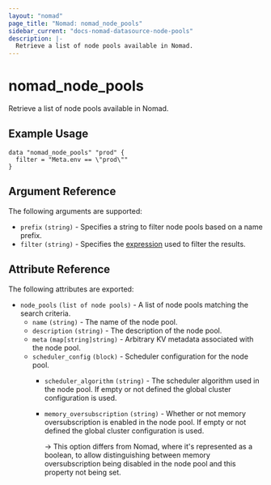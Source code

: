```yaml
---
layout: "nomad"
page_title: "Nomad: nomad_node_pools"
sidebar_current: "docs-nomad-datasource-node-pools"
description: |-
  Retrieve a list of node pools available in Nomad.
---
```


# nomad_node_pools

Retrieve a list of node pools available in Nomad.

## Example Usage

```hcl
data "nomad_node_pools" "prod" {
  filter = "Meta.env == \"prod\""
}
```

## Argument Reference

The following arguments are supported:

- `prefix` `(string)` - Specifies a string to filter node pools based on a name
  prefix.
- `filter` `(string)` - Specifies the [expression][nomad_api_filter] used to
  filter the results.

## Attribute Reference

The following attributes are exported:

- `node_pools` `(list of node pools)` - A list of node pools matching the
  search criteria.
  - `name` `(string)` - The name of the node pool.
  - `description` `(string)` - The description of the node pool.
  - `meta` `(map[string]string)` - Arbitrary KV metadata associated with the
    node pool.
  - `scheduler_config` `(block)` - Scheduler configuration for the node pool.
    - `scheduler_algorithm` `(string)` - The scheduler algorithm used in the node
      pool. If empty or not defined the global cluster configuration is used.
    - `memory_oversubscription` `(string)` - Whether or not memory
      oversubscription is enabled in the node pool. If empty or not defined the
      global cluster configuration is used.

      -> This option differs from Nomad, where it's represented as a boolean, to
      allow distinguishing between memory oversubscription being disabled in the
      node pool and this property not being set.

[nomad_api_filter]: https://developer.hashicorp.com/nomad/api-docs/v1.6.x#filtering
